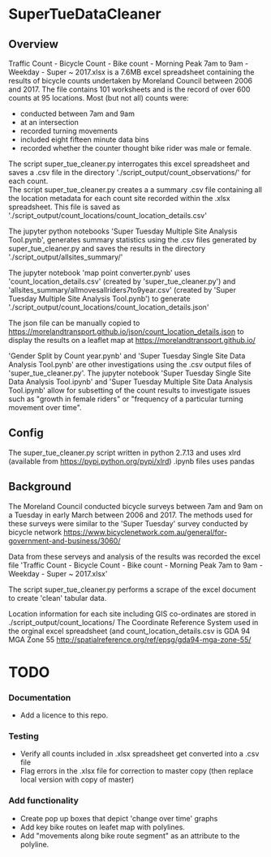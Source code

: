 # SuperTueDataCleaner

## Overview
Traffic Count - Bicycle Count - Bike count - Morning Peak 7am to 9am - Weekday - Super ~ 2017.xlsx is a 7.6MB excel spreadsheet containing the results of bicycle counts undertaken by Moreland Council between 2006 and 2017.  The file contains 101 worksheets and is the record of over 600 counts at 95 locations.  Most (but not all) counts were:
 * conducted between 7am and 9am
 * at an intersection
 * recorded turning movements
 * included eight fifteen minute data bins
 * recorded whether the counter thought bike rider was male or female.

The script super_tue_cleaner.py interrogates this excel spreadsheet and saves a .csv file in the directory './script_output/count_observations/' for each count.  
The script super_tue_cleaner.py creates a a summary .csv file containing all the location metadata for each count site recorded within the .xlsx spreadsheet.  This file is saved as './script_output/count_locations/count_location_details.csv'

The jupyter python notebooks 'Super Tuesday Multiple Site Analysis Tool.pynb', generates summary statistics using the .csv files generated by super_tue_cleaner.py and saves the results in the directory './script_output/allsites_summary/'

The jupyter notebook 'map point converter.pynb' uses 'count_location_details.csv' (created by 'super_tue_cleaner.py') and 'allsites_summary/allmovesallriders7to9year.csv' (created by 'Super Tuesday Multiple Site Analysis Tool.pynb') to generate './script_output/count_locations/count_location_details.json'

The json file can be manually copied to https://morelandtransport.github.io/json/count_location_details.json to display the results on a leaflet map at https://morelandtransport.github.io/


'Gender Split by Count year.pynb' and 'Super Tuesday Single Site Data Analysis Tool.pynb' are other investigations using the .csv output files of 'super_tue_cleaner.py'.  The jupyter notebook 'Super Tuesday Single Site Data Analysis Tool.ipynb' and 'Super Tuesday Multiple Site Data Analysis Tool.ipynb' allow for subsetting of the count results to investigate issues such as "growth in female riders" or "frequency of a particular turning movement over time".


## Config
The super_tue_cleaner.py script written in python 2.7.13 and uses xlrd (available from https://pypi.python.org/pypi/xlrd)
.ipynb files uses pandas


## Background
The Moreland Council conducted bicycle surveys between 7am and 9am on a Tuesday in early March between 2006 and 2017.
The methods used for these surveys were similar to the 'Super Tuesday' survey conducted by bicycle network https://www.bicyclenetwork.com.au/general/for-government-and-business/3060/

Data from these serveys and analysis of the results was recorded the excel file 'Traffic Count - Bicycle Count - Bike count - Morning Peak 7am to 9am - Weekday - Super ~ 2017.xlsx'

The script super_tue_cleaner.py performs a scrape of the excel document to create 'clean' tabular data.

Location information for each site including GIS co-ordinates are stored in ./script_output/count_locations/
The Coordinate Reference System used in the orginal excel spreadsheet (and count_location_details.csv is GDA 94 MGA Zone 55 http://spatialreference.org/ref/epsg/gda94-mga-zone-55/


# TODO
### Documentation
* Add a licence to this repo.

### Testing
* Verify all counts included in .xlsx spreadsheet get converted into a .csv file
* Flag errors in the .xlsx file for correction to master copy (then replace local version with copy of master)

### Add functionality
* Create pop up boxes that depict 'change over time' graphs
* Add key bike routes on leafet map with polylines.
* Add "movements along bike route segment" as an attribute to the polyline.
